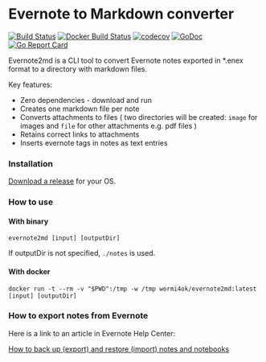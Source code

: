 # Evernote to Markdown converter

[![Build Status](https://github.com/wormi4ok/evernote2md/workflows/Test/badge.svg)](https://github.com/wormi4ok/evernote2md/actions)
[![Docker Build Status](https://img.shields.io/docker/build/wormi4ok/evernote2md.svg)](https://hub.docker.com/r/wormi4ok/evernote2md/)
[![codecov](https://codecov.io/gh/wormi4ok/evernote2md/branch/master/graph/badge.svg)](https://codecov.io/gh/wormi4ok/evernote2md)
[![GoDoc](https://godoc.org/github.com/wormi4ok/evernote2md?status.svg)](http://godoc.org/github.com/wormi4ok/evernote2md)
[![Go Report Card](https://goreportcard.com/badge/github.com/wormi4ok/evernote2md)](https://goreportcard.com/report/github.com/wormi4ok/evernote2md)

Evernote2md is a CLI tool to convert Evernote notes exported in *.enex format to a directory with markdown files.

Key features:

* Zero dependencies - download and run 
* Creates one markdown file per note
* Converts attachments to files ( two directories will be created: `image` for images and `file` for other attachments e.g. pdf files )
* Retains correct links to attachments
* Inserts evernote tags in notes as text entries

### Installation

[Download a release](https://github.com/wormi4ok/evernote2md/releases/latest) for your OS.

### How to use

#### With binary

```
evernote2md [input] [outputDir]
```

If outputDir is not specified, `./notes` is used.

#### With docker

```
docker run -t --rm -v "$PWD":/tmp -w /tmp wormi4ok/evernote2md:latest [input] [outputDir]
```

### How to export notes from Evernote

Here is a link to an article in Evernote Help Center:

[How to back up (export) and restore (import) notes and notebooks](https://help.evernote.com/hc/en-us/articles/209005557-How-to-back-up-export-and-restore-import-notes-and-notebooks)

